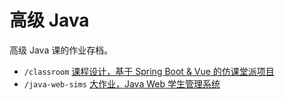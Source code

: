 # 高级 Java

高级 Java 课的作业存档。

- `/classroom` [课程设计，基于 Spring Boot & Vue 的仿课堂派项目](https://github.com/Lyana-nullptr/learning-backup/tree/main/university/java-advanced/classroom)
- `/java-web-sims` [大作业，Java Web 学生管理系统](https://github.com/Lyana-nullptr/learning-backup/tree/main/university/java-advanced/java-web-sims)
